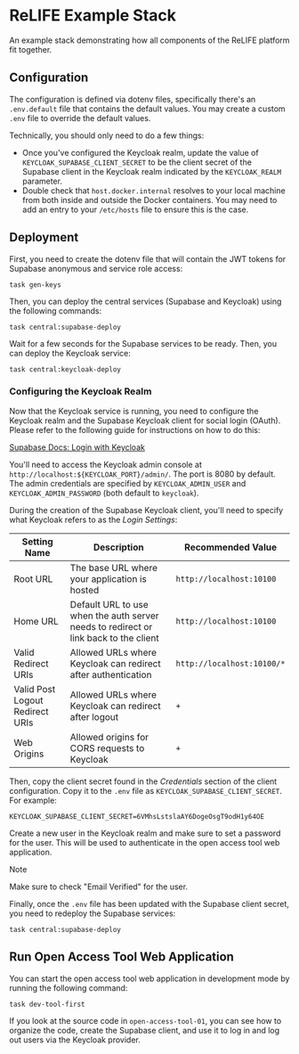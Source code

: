 # ReLIFE Example Stack

An example stack demonstrating how all components of the ReLIFE platform fit together.

## Configuration

The configuration is defined via dotenv files, specifically there's an `.env.default` file that contains the default values. You may create a custom `.env` file to override the default values.

Technically, you should only need to do a few things:

* Once you've configured the Keycloak realm, update the value of `KEYCLOAK_SUPABASE_CLIENT_SECRET` to be the client secret of the Supabase client in the Keycloak realm indicated by the `KEYCLOAK_REALM` parameter.
* Double check that `host.docker.internal` resolves to your local machine from both inside and outside the Docker containers. You may need to add an entry to your `/etc/hosts` file to ensure this is the case.

## Deployment

First, you need to create the dotenv file that will contain the JWT tokens for Supabase anonymous and service role access:

```console
task gen-keys
```

Then, you can deploy the central services (Supabase and Keycloak) using the following commands:

```console
task central:supabase-deploy
```

Wait for a few seconds for the Supabase services to be ready. Then, you can deploy the Keycloak service:

```console
task central:keycloak-deploy
```

### Configuring the Keycloak Realm

Now that the Keycloak service is running, you need to configure the Keycloak realm and the Supabase Keycloak client for social login (OAuth). Please refer to the following guide for instructions on how to do this:

[Supabase Docs: Login with Keycloak](https://supabase.com/docs/guides/auth/social-login/auth-keycloak)

You'll need to access the Keycloak admin console at `http://localhost:${KEYCLOAK_PORT}/admin/`. The port is 8080 by default. The admin credentials are specified by `KEYCLOAK_ADMIN_USER` and `KEYCLOAK_ADMIN_PASSWORD` (both default to `keycloak`).

During the creation of the Supabase Keycloak client, you'll need to specify what Keycloak refers to as the _Login Settings_:

| Setting Name                    | Description                                                                          | Recommended Value          |
| ------------------------------- | ------------------------------------------------------------------------------------ | -------------------------- |
| Root URL                        | The base URL where your application is hosted                                        | `http://localhost:10100`   |
| Home URL                        | Default URL to use when the auth server needs to redirect or link back to the client | `http://localhost:10100`   |
| Valid Redirect URIs             | Allowed URLs where Keycloak can redirect after authentication                        | `http://localhost:10100/*` |
| Valid Post Logout Redirect URIs | Allowed URLs where Keycloak can redirect after logout                                | `+`                        |
| Web Origins                     | Allowed origins for CORS requests to Keycloak                                        | `+`                        |

Then, copy the client secret found in the _Credentials_ section of the client configuration. Copy it to the `.env` file as `KEYCLOAK_SUPABASE_CLIENT_SECRET`. For example:

```dotenv
KEYCLOAK_SUPABASE_CLIENT_SECRET=6VMhsLstslaAY6DogeOsgT9odH1y64OE
```

Create a new user in the Keycloak realm and make sure to set a password for the user. This will be used to authenticate in the open access tool web application.

> [!NOTE]
> Make sure to check "Email Verified" for the user.

Finally, once the `.env` file has been updated with the Supabase client secret, you need to redeploy the Supabase services:

```console
task central:supabase-deploy
```

## Run Open Access Tool Web Application

You can start the open access tool web application in development mode by running the following command:

```console
task dev-tool-first
```

If you look at the source code in `open-access-tool-01`, you can see how to organize the code, create the Supabase client, and use it to log in and log out users via the Keycloak provider.
